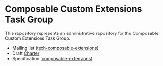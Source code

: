 
# Composable Custom Extensions Task Group

This repository represents an administrative repository for the
Composable Custom Extensions Task Group.

- Mailing list ([tech-composable-extensions](https://lists.riscv.org/g/tech-composable-extensions))
- Draft [Charter](charter.adoc)
- Specification ([composable-extensions](https://github.com/riscv/composable-extensions))
